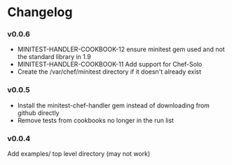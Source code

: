 Changelog
=====


### v0.0.6

* MINITEST-HANDLER-COOKBOOK-12 ensure minitest gem used and not the standard library in 1.9
* MINITEST-HANDLER-COOKBOOK-11 Add support for Chef-Solo
* Create the /var/chef/minitest directory if it doesn't already exist


### v0.0.5 

* Install the minitest-chef-handler gem instead of downloading from github directly
* Remove tests from cookbooks no longer in the run list

### v0.0.4

Add examples/ top level directory (may not work)
